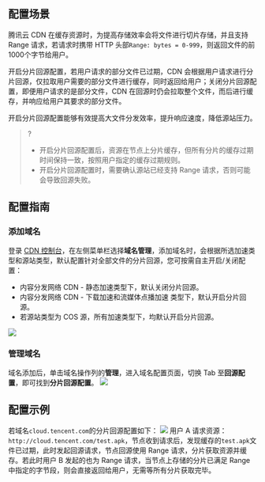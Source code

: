 ## 配置场景
腾讯云 CDN 在缓存资源时，为提高存储效率会将文件进行切片存储，并且支持 Range 请求，若请求时携带 HTTP 头部`Range: bytes = 0-999`，则返回文件的前1000个字节给用户。

开启分片回源配置，若用户请求的部分文件已过期，CDN 会根据用户请求进行分片回源，仅拉取用户需要的部分文件进行缓存，同时返回给用户；关闭分片回源配置，即便用户请求的是部分文件，CDN 在回源时仍会拉取整个文件，而后进行缓存，并响应给用户其要求的部分文件。

开启分片回源配置能够有效提高大文件分发效率，提升响应速度，降低源站压力。

> ?
> - 开启分片回源配置后，资源在节点上分片缓存，但所有分片的缓存过期时间保持一致，按照用户指定的缓存过期规则。
> - 开启分片回源配置时，需要确认源站已经支持 Range 请求，否则可能会导致回源失败。

## 配置指南

### 添加域名

登录 [CDN 控制台](https://console.cloud.tencent.com/cdn)，在左侧菜单栏选择**域名管理**，添加域名时，会根据所选加速类型和源站类型，默认配置针对全部文件的分片回源，您可按需自主开启/关闭配置：
- 内容分发网络 CDN - 静态加速类型下，默认关闭分片回源。
- 内容分发网络 CDN - 下载加速和流媒体点播加速 类型下，默认开启分片回源。
- 若源站类型为 COS 源，所有加速类型下，均默认开启分片回源。


![](https://main.qcloudimg.com/raw/a1f2dcb7c34df4db7a8c66f9217763dc.png)



### 管理域名
域名添加后，单击域名操作列的**管理**，进入域名配置页面，切换 Tab 至**回源配置**，即可找到**分片回源配置**。
![](https://main.qcloudimg.com/raw/57126fb0be1b941813f9e4661ca549bf.png)

## 配置示例
若域名`cloud.tencent.com`的分片回源配置如下：
![](https://main.qcloudimg.com/raw/426c2f72f65ac624d6d833bc2ae4db3e.png)
用户 A 请求资源：`http://cloud.tencent.com/test.apk`，节点收到请求后，发现缓存的`test.apk`文件已过期，此时发起回源请求，节点回源使用 Range 请求，分片获取资源并缓存。若此时用户 B 发起的也为 Range 请求，当节点上存储的分片已满足 Range 中指定的字节段，则会直接返回给用户，无需等所有分片获取完毕。

